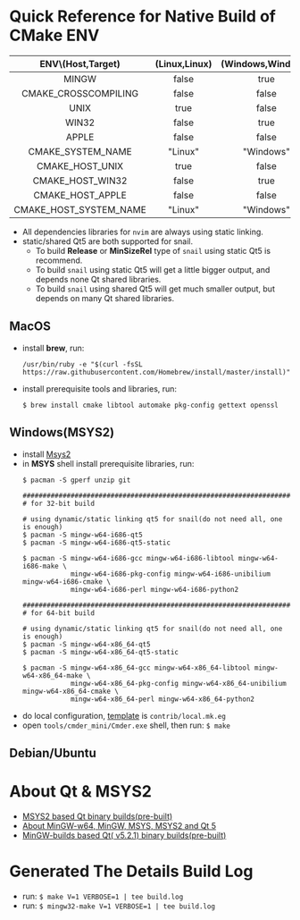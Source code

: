 # Quick Reference for Native Build of CMake ENV

|  ENV\\(Host,Target)  |(Linux,Linux) | (Windows,Windows) | (MacOS,MacOS) |
|:--------------------:|:------------:|:-----------------:|:-------------:|
|        MINGW         |    false     |       true        |     false     |
| CMAKE_CROSSCOMPILING |    false     |       false       |     false     |
|        UNIX          |    true      |       false       |     true      |
|        WIN32         |    false     |       true        |     false     |
|        APPLE         |    false     |       false       |     true      |
|   CMAKE_SYSTEM_NAME  |   "Linux"    |     "Windows"     |    "Darwin"   |
|    CMAKE_HOST_UNIX   |    true      |       false       |     true      |
|    CMAKE_HOST_WIN32  |    false     |       true        |     false     |
|    CMAKE_HOST_APPLE  |    false     |       false       |     true      |
|CMAKE_HOST_SYSTEM_NAME|   "Linux"    |     "Windows"     |    "Darwin"   |

- All dependencies libraries for `nvim` are always using static linking.
- static/shared Qt5 are both supported for snail.
  - To build **Release** or **MinSizeRel** type of `snail` using static Qt5 is recommend.
  - To build `snail` using static Qt5 will get a little bigger output, and depends none Qt shared libraries.
  - To build `snail` using shared Qt5 will get much smaller output, but depends on many Qt shared libraries.

## MacOS

- install **brew**, run:
  ```
  /usr/bin/ruby -e "$(curl -fsSL https://raw.githubusercontent.com/Homebrew/install/master/install)"
  ```
- install prerequisite tools and libraries, run:
  ```
  $ brew install cmake libtool automake pkg-config gettext openssl
  ```

## Windows(MSYS2)
  - install [Msys2](http://www.msys2.org/)
  - in **MSYS** shell install prerequisite libraries, run:
    ```
    $ pacman -S gperf unzip git

    #######################################################################################
    # for 32-bit build

    # using dynamic/static linking qt5 for snail(do not need all, one is enough)
    $ pacman -S mingw-w64-i686-qt5
    $ pacman -S mingw-w64-i686-qt5-static

    $ pacman -S mingw-w64-i686-gcc mingw-w64-i686-libtool mingw-w64-i686-make \
                mingw-w64-i686-pkg-config mingw-w64-i686-unibilium mingw-w64-i686-cmake \
                mingw-w64-i686-perl mingw-w64-i686-python2

    #######################################################################################
    # for 64-bit build

    # using dynamic/static linking qt5 for snail(do not need all, one is enough)
    $ pacman -S mingw-w64-x86_64-qt5
    $ pacman -S mingw-w64-x86_64-qt5-static

    $ pacman -S mingw-w64-x86_64-gcc mingw-w64-x86_64-libtool mingw-w64-x86_64-make \
                mingw-w64-x86_64-pkg-config mingw-w64-x86_64-unibilium mingw-w64-x86_64-cmake \
                mingw-w64-x86_64-perl mingw-w64-x86_64-python2
    ```
  - do local configuration, [template](local.mk.eg) is `contrib/local.mk.eg`
  - open `tools/cmder_mini/Cmder.exe` shell, then run: `$ make`

## Debian/Ubuntu


# About Qt & MSYS2

- [MSYS2 based Qt binary builds(pre-built)](https://github.com/Alexpux/MINGW-packages)
- [About MinGW-w64, MinGW, MSYS, MSYS2 and Qt 5](http://wiki.qt.io/MinGW-64-bit)
- [MinGW-builds based Qt( v5.2.1) binary builds(pre-built)](https://sourceforge.net/projects/mingwbuilds/files/external-binary-packages/Qt-Builds/)

# Generated The Details Build Log
- run: `$ make V=1 VERBOSE=1 | tee build.log`
- run: `$ mingw32-make V=1 VERBOSE=1 | tee build.log`

